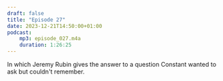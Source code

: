 ```yaml
---
draft: false
title: "Episode 27"
date: 2023-12-21T14:50:00+01:00
podcast:
    mp3: episode_027.m4a
    duration: 1:26:25
---
```

In which Jeremy Rubin gives the answer to a question Constant wanted to ask but couldn't remember.